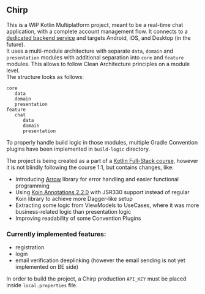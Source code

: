 ## Chirp
This is a WIP Kotlin Multiplatform project, meant to be a real-time chat application, with a complete account management flow. It connects to a [dedicated backend service](https://github.com/fgrzeskowiak/chirp-backend) and targets Android, iOS, and Desktop (in the future).  
It uses a multi-module architecture with separate `data`, `domain` and `presentation` modules with additional separation into `core` and `feature` modules. This allows to follow Clean Architecture principles on a module level.  
The structure looks as follows:

```
core
   data
   domain
   presentation
feature
   chat
      data
      domain
      presentation
```
To properly handle build logic in those modules, multiple Gradle Convention plugins have been implemented in `build-logic` directory.

The project is being created as a part of a [Kotlin Full-Stack course](https://pl-coding.com/full-stack-bundle), however it is not blindly following the course 1:1, but contains changes, like:
* Introducing [Arrow](https://arrow-kt.io) library for error handling and easier functional programming
* Using [Koin Annotations 2.2.0](https://insert-koin.io/docs/reference/koin-annotations/start/) with JSR330 support instead of regular Koin library to achieve more Dagger-like setup
* Extracting some logic from ViewModels to UseCases, where it was more business-related logic than presentation logic
* Improving readability of some Convention Plugins

### Currently implemented features:
* registration
* login
* email verification deeplinking (however the email sending is not yet implemented on BE side)

In order to build the project, a Chirp production `API_KEY` must be placed inside `local.properties` file.